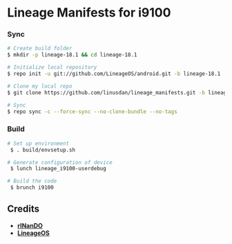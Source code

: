 # Lineage Manifests for i9100 #

### Sync ###

```bash
# Create build folder
$ mkdir -p lineage-18.1 && cd lineage-18.1

# Initialize local repository
$ repo init -u git://github.com/LineageOS/android.git -b lineage-18.1

# Clone my local repo
$ git clone https://github.com/linusdan/lineage_manifests.git -b lineage-18.x .repo/local_manifests

# Sync
$ repo sync -c --force-sync --no-clone-bundle --no-tags
```

### Build ###

```bash
# Set up environment
 $ . build/envsetup.sh

# Generate configuration of device
 $ lunch lineage_i9100-userdebug

# Build the code
 $ brunch i9100
 ```

Credits
-------
* [**rINanDO**](https://github.com/rINanDO)
* [**LineageOS**](https://github.com/LineageOS)
